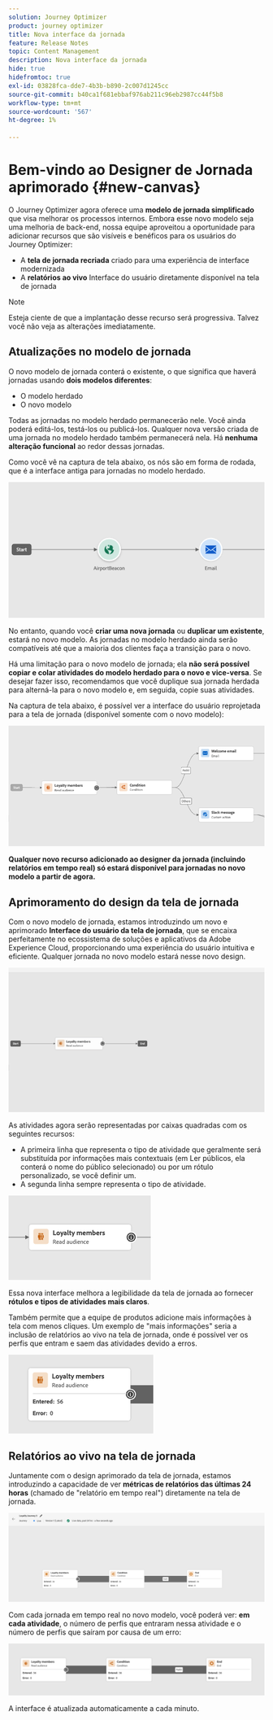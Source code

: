 ```yaml
---
solution: Journey Optimizer
product: journey optimizer
title: Nova interface da jornada
feature: Release Notes
topic: Content Management
description: Nova interface da jornada
hide: true
hidefromtoc: true
exl-id: 03828fca-dde7-4b3b-b890-2c007d1245cc
source-git-commit: b40ca1f681ebbaf976ab211c96eb2987cc44f5b8
workflow-type: tm+mt
source-wordcount: '567'
ht-degree: 1%

---
```


# Bem-vindo ao Designer de Jornada aprimorado {#new-canvas}

O Journey Optimizer agora oferece uma **modelo de jornada simplificado** que visa melhorar os processos internos. Embora esse novo modelo seja uma melhoria de back-end, nossa equipe aproveitou a oportunidade para adicionar recursos que são visíveis e benéficos para os usuários do Journey Optimizer:

* A **tela de jornada recriada** criado para uma experiência de interface modernizada
* A **relatórios ao vivo** Interface do usuário diretamente disponível na tela de jornada

>[!NOTE]
>
>Esteja ciente de que a implantação desse recurso será progressiva. Talvez você não veja as alterações imediatamente.

## Atualizações no modelo de jornada

O novo modelo de jornada conterá o existente, o que significa que haverá jornadas usando **dois modelos diferentes**:

* O modelo herdado
* O novo modelo

Todas as jornadas no modelo herdado permanecerão nele. Você ainda poderá editá-los, testá-los ou publicá-los. Qualquer nova versão criada de uma jornada no modelo herdado também permanecerá nela. Há **nenhuma alteração funcional** ao redor dessas jornadas.

Como você vê na captura de tela abaixo, os nós são em forma de rodada, que é a interface antiga para jornadas no modelo herdado.

![](assets/new-canvas.png)

No entanto, quando você **criar uma nova jornada** ou **duplicar um existente**, estará no novo modelo. As jornadas no modelo herdado ainda serão compatíveis até que a maioria dos clientes faça a transição para o novo.

Há uma limitação para o novo modelo de jornada; ela **não será possível copiar e colar atividades do modelo herdado para o novo e vice-versa**. Se desejar fazer isso, recomendamos que você duplique sua jornada herdada para alterná-la para o novo modelo e, em seguida, copie suas atividades.

Na captura de tela abaixo, é possível ver a interface do usuário reprojetada para a tela de jornada (disponível somente com o novo modelo):

![](assets/new-canvas2.png)

**Qualquer novo recurso adicionado ao designer da jornada (incluindo relatórios em tempo real) só estará disponível para jornadas no novo modelo a partir de agora.**

## Aprimoramento do design da tela de jornada

Com o novo modelo de jornada, estamos introduzindo um novo e aprimorado **Interface do usuário da tela de jornada**, que se encaixa perfeitamente no ecossistema de soluções e aplicativos da Adobe Experience Cloud, proporcionando uma experiência do usuário intuitiva e eficiente. Qualquer jornada no novo modelo estará nesse novo design.

![](assets/new-canvas3.gif)

As atividades agora serão representadas por caixas quadradas com os seguintes recursos:

* A primeira linha que representa o tipo de atividade que geralmente será substituída por informações mais contextuais (em Ler públicos, ela conterá o nome do público selecionado) ou por um rótulo personalizado, se você definir um.
* A segunda linha sempre representa o tipo de atividade.

![](assets/new-canvas4.png)

Essa nova interface melhora a legibilidade da tela de jornada ao fornecer **rótulos e tipos de atividades mais claros**.

Também permite que a equipe de produtos adicione mais informações à tela com menos cliques. Um exemplo de &quot;mais informações&quot; seria a inclusão de relatórios ao vivo na tela de jornada, onde é possível ver os perfis que entram e saem das atividades devido a erros.

![](assets/new-canvas5.png)


## Relatórios ao vivo na tela de jornada

Juntamente com o design aprimorado da tela de jornada, estamos introduzindo a capacidade de ver **métricas de relatórios das últimas 24 horas** (chamado de &quot;relatório em tempo real&quot;) diretamente na tela de jornada.

![](assets/new-canvas6bis.png)

Com cada jornada em tempo real no novo modelo, você poderá ver: **em cada atividade**, o número de perfis que entraram nessa atividade e o número de perfis que saíram por causa de um erro:

![](assets/new-canvas8.png)

<!--`
With every live journey on the new model, you will be able to see two types of "last 24 hours" reporting information:

* On a **new insert**, you will see:
    * The number of profiles that have been exported for audience-triggered journeys. You will see the number of profiles available in the last export job alongside the time when that export has been made.
    * The number of profiles who exited the journey
    * The percentage of errors
    ![](assets/new-canvas7.png)
* **On each activity**, you will see the number of profiles who entered that activity and the number who exited because of an error:
    ![](assets/new-canvas8.png)
-->

A interface é atualizada automaticamente a cada minuto.

<!--
Please note that you may see differences between the number of exported profiles and the number of profiles flowing through the journey. The exported profiles count only provides information about the last export job being made while the number of profiles entering an activity only contains profiles who did it in the last 24 hours. This can especially be visible on recurring daily journeys as there could be a data overlap between two days.
-->
